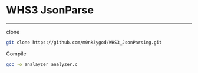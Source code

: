 # WHS3 JsonParse
---

clone
```bash
git clone https://github.com/m0nk3ygod/WHS3_JsonParsing.git
```

Compile
```bash
gcc -o analayzer analyzer.c
```
